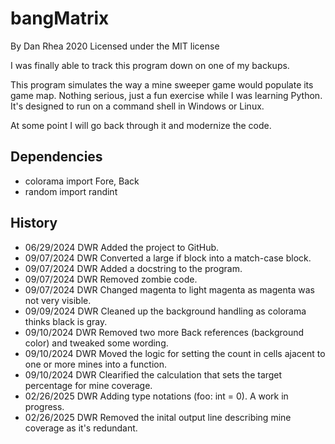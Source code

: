 # bangMatrix

By Dan Rhea 2020 Licensed under the MIT license

I was finally able to track this program down on one of my backups.

This program simulates the way a mine sweeper game would populate
its game map. Nothing serious, just a fun exercise while I was 
learning Python. It's designed to run on a command shell in 
Windows or Linux. 

At some point I will go back through it and modernize the code.

## Dependencies

- colorama import Fore, Back
- random import randint

## History

- 06/29/2024 DWR Added the project to GitHub.
- 09/07/2024 DWR Converted a large if block into a match-case block.
- 09/07/2024 DWR Added a docstring to the program.
- 09/07/2024 DWR Removed zombie code.
- 09/07/2024 DWR Changed magenta to light magenta as magenta was not very visible.
- 09/09/2024 DWR Cleaned up the background handling as colorama thinks black is gray.
- 09/10/2024 DWR Removed two more Back references (background color) and tweaked some wording.
- 09/10/2024 DWR Moved the logic for setting the count in cells ajacent to one or more mines into a function.
- 09/10/2024 DWR Clearified the calculation that sets the target percentage for mine coverage.
- 02/26/2025 DWR Adding type notations (foo: int = 0). A work in progress.
- 02/26/2025 DWR Removed the inital output line describing mine coverage as it's redundant.

